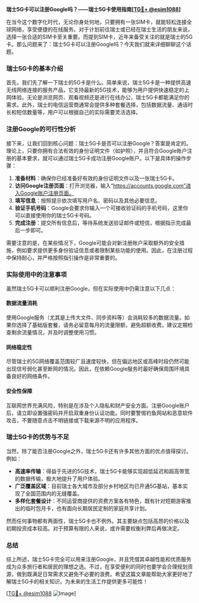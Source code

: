 **瑞士5G卡可以注册Google吗？——瑞士5G卡使用指南[[TG💪+ @esim1088](https://t.me/s/esim1088)]**

在当今这个数字化时代，无论你身处何地，只要拥有一张SIM卡，就能轻松连接全球网络，享受便捷的在线服务。对于计划前往瑞士或已经在瑞士生活的朋友来说，选择一张合适的SIM卡至关重要。而提到SIM卡，近年来备受关注的就是瑞士的5G卡。那么问题来了：瑞士5G卡可以注册Google吗？今天我们就来详细聊聊这个话题。

### 瑞士5G卡的基本介绍

首先，我们先了解一下瑞士的5G卡是什么。简单来说，瑞士5G卡是一种提供高速无线网络连接的服务产品，它支持最新的5G技术，能够为用户提供快速稳定的上网体验。无论是浏览网页、观看视频还是进行在线办公，瑞士5G卡都能满足你的需求。此外，瑞士的电信运营商通常会提供多种套餐选择，包括数据流量、通话时长和短信数量等，用户可以根据自己的实际需要灵活选择。

### 注册Google的可行性分析

接下来，让我们回到核心问题：瑞士5G卡是否可以注册Google？答案是肯定的。理论上，只要你拥有合法有效的身份证明文件（如护照），并且符合Google账户注册的基本要求，就可以通过瑞士5G卡成功注册Google账户。以下是具体的操作步骤：

1. **准备材料**：确保你已经准备好有效的身份证明文件以及一张瑞士5G卡。
2. **访问Google注册页面**：打开浏览器，输入“https://accounts.google.com”进入Google账户注册页面。
3. **填写信息**：按照提示依次填写用户名、密码以及其他必要信息。
4. **验证手机号码**：Google会要求你输入一个可接收验证码的手机号码，这里你可以直接使用你的瑞士5G卡号码。
5. **完成注册**：提交所有信息后，等待系统发送验证邮件或短信，根据指示完成最后一步即可。

需要注意的是，在某些情况下，Google可能会对新注册账户采取额外的安全措施，例如要求提供更多身份验证信息或者限制某些功能的使用。因此，在注册过程中保持耐心，并严格按照指引操作是非常重要的。

### 实际使用中的注意事项

虽然瑞士5G卡可以顺利注册Google，但在实际使用中仍需注意以下几点：

#### 数据流量消耗
使用Google服务（尤其是上传大文件、同步资料等）会消耗较多的数据流量。如果你选择了基础版套餐，请务必留意每月的流量限额，避免超额收费。建议定期检查剩余流量情况，并及时调整使用习惯。

#### 网络稳定性
尽管瑞士的5G网络覆盖范围较广且速度较快，但在偏远地区或高峰时段仍然可能出现信号弱化甚至断网的情况。因此，在依赖Google服务时最好确保周围环境具备良好的网络条件。

#### 安全性保障
互联网世界充满风险，特别是在涉及个人隐私和财产安全方面。注册Google账户后，请立即设置强密码并开启双重身份认证功能。同时要警惕钓鱼网站和恶意软件攻击，不要随意点击不明链接或下载来源不明的应用程序。

### 瑞士5G卡的优势与不足

当然，除了能否注册Google之外，瑞士5G卡还有许多其他方面的优点值得探讨。例如：
- **高速率传输**：得益于先进的5G技术，瑞士5G卡能够实现超低延迟和超高带宽的数据传输，极大地提升了用户体验。
- **广泛覆盖区域**：目前瑞士各大城市及部分乡村地区均已开通5G基站，基本实现了全国范围内的无缝覆盖。
- **多样化套餐设计**：不同运营商提供的资费方案各有特色，既有针对短期游客推出的临时包月卡，也有面向长期居民定制的家庭共享计划。

然而任何事物都有两面性，瑞士5G卡也不例外。其主要缺点包括高昂的价格以及初期投资成本较高。对于预算有限的人来说，或许需要权衡利弊后再做决定。

### 总结

综上所述，瑞士5G卡完全可以用来注册Google，并且凭借其卓越性能和优质服务成为众多旅行者和居民的理想之选。不过，在享受便利的同时也要学会合理规划资源，做到既满足日常需求又避免不必要的浪费。希望这篇文章能帮助大家更好地了解瑞士5G卡的相关知识，为未来的生活工作提供更多可能性！

[[TG💪+ @esim1088](https://t.me/s/esim1088) ![Image](https://i.postimg.cc/4NQfJmqS/Snipaste-2025-05-13-00-14-12.png)]